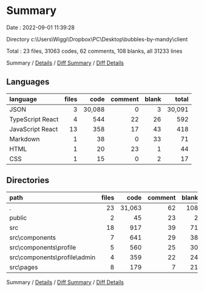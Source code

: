 # Summary

Date : 2022-09-01 11:39:28

Directory c:\\Users\\Wiggi\\Dropbox\\PC\\Desktop\\bubbles-by-mandy\\client

Total : 23 files,  31063 codes, 62 comments, 108 blanks, all 31233 lines

Summary / [Details](details.md) / [Diff Summary](diff.md) / [Diff Details](diff-details.md)

## Languages
| language | files | code | comment | blank | total |
| :--- | ---: | ---: | ---: | ---: | ---: |
| JSON | 3 | 30,088 | 0 | 3 | 30,091 |
| TypeScript React | 4 | 544 | 22 | 26 | 592 |
| JavaScript React | 13 | 358 | 17 | 43 | 418 |
| Markdown | 1 | 38 | 0 | 33 | 71 |
| HTML | 1 | 20 | 23 | 1 | 44 |
| CSS | 1 | 15 | 0 | 2 | 17 |

## Directories
| path | files | code | comment | blank | total |
| :--- | ---: | ---: | ---: | ---: | ---: |
| . | 23 | 31,063 | 62 | 108 | 31,233 |
| public | 2 | 45 | 23 | 2 | 70 |
| src | 18 | 917 | 39 | 71 | 1,027 |
| src\\components | 7 | 641 | 29 | 38 | 708 |
| src\\components\\profile | 5 | 560 | 25 | 30 | 615 |
| src\\components\\profile\\admin | 4 | 359 | 22 | 24 | 405 |
| src\\pages | 8 | 179 | 7 | 21 | 207 |

Summary / [Details](details.md) / [Diff Summary](diff.md) / [Diff Details](diff-details.md)